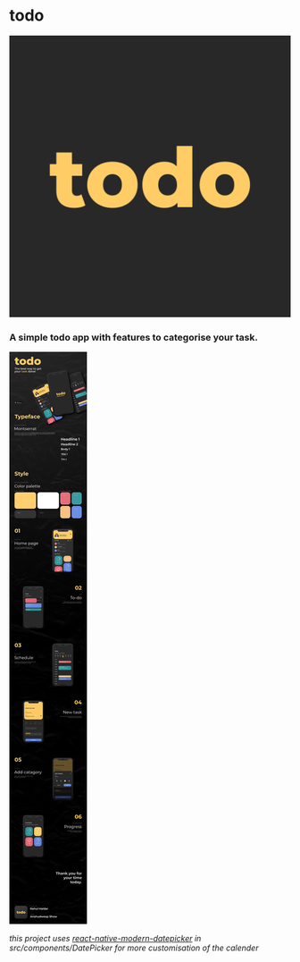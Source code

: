 # todo

![logo](./src/assets/icons/app-icon.png)

### A simple todo app with features to categorise your task.

![](./src/assets/icons/app-detail.png)

_this project uses [react-native-modern-datepicker](https://github.com/HosseinShabani/react-native-modern-datepicker) in *src/components/DatePicker* for more customisation of the calender_
